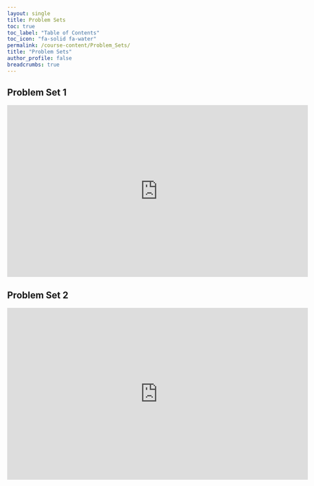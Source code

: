 ```yaml
---
layout: single
title: Problem Sets
toc: true
toc_label: "Table of Contents"
toc_icon: "fa-solid fa-water"
permalink: /course-content/Problem_Sets/
title: "Problem Sets"
author_profile: false
breadcrumbs: true
---
```



## Problem Set 1
<embed src="https://sethbushinsky.github.io/OCN623_Chemical_Oceanography/assets/pdfs/PS1_OCN623_v2025.pdf" 
  type="application/pdf" width="700px" height="400px"/>

## Problem Set 2
<embed src="https://sethbushinsky.github.io/OCN623_Chemical_Oceanography/assets/pdfs/PS2_OCN 623_v2025.pdf" 
  type="application/pdf" width="700px" height="400px"/>